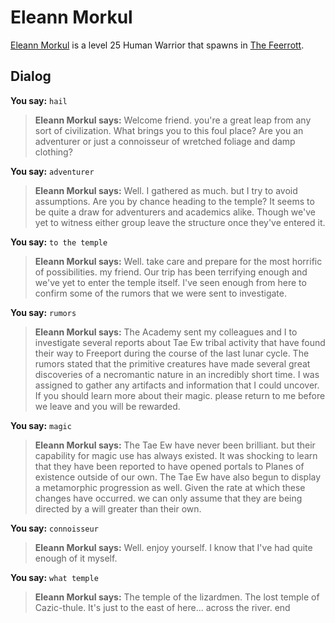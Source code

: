 # Eleann Morkul



[Eleann Morkul](/npc/47131) is a level 25 Human Warrior that spawns in [The Feerrott](/zone/47).



## Dialog

**You say:** `hail`



>**Eleann Morkul says:** Welcome friend. you're a great leap from any sort of civilization.  What brings you to this foul place? Are you an adventurer or just a connoisseur of wretched foliage and damp clothing?

**You say:** `adventurer`



>**Eleann Morkul says:** Well. I gathered as much. but I try to avoid assumptions.  Are you by chance heading to the temple?  It seems to be quite a draw for adventurers and academics alike.  Though we've yet to witness either group leave the structure once they've entered it.

**You say:** `to the temple`



>**Eleann Morkul says:** Well. take care and prepare for the most horrific of possibilities. my friend.  Our trip has been terrifying enough and we've yet to enter the temple itself.  I've seen enough from here to confirm some of the rumors that we were sent to investigate.

**You say:** `rumors`



>**Eleann Morkul says:** The Academy sent my colleagues and I to investigate several reports about Tae Ew tribal activity that have found their way to Freeport during the course of the last lunar cycle.  The rumors stated that the primitive creatures have made several great discoveries of a necromantic nature in an incredibly short time.  I was assigned to gather any artifacts and information that I could uncover.  If you should learn more about their magic. please return to me before we leave and you will be rewarded.

**You say:** `magic`



>**Eleann Morkul says:** The Tae Ew have never been brilliant. but their capability for magic use has always existed.  It was shocking to learn that they have been reported to have opened portals to Planes of existence outside of our own.  The Tae Ew have also begun to display a metamorphic progression as well.  Given the rate at which these changes have occurred. we can only assume that they are being directed by a will greater than their own.

**You say:** `connoisseur`



>**Eleann Morkul says:** Well. enjoy yourself.  I know that I've had quite enough of it myself.

**You say:** `what temple`



>**Eleann Morkul says:** The temple of the lizardmen.  The lost temple of Cazic-thule. It's just to the east of here... across the river.
end


